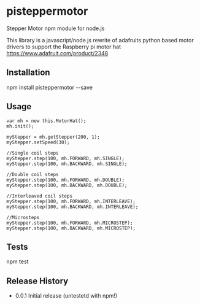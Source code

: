 # pisteppermotor
Stepper Motor npm module for node.js 

This library is a javascript/node.js rewrite of adafruits python based motor drivers to support the Raspberry pi motor hat https://www.adafruit.com/product/2348

## Installation

npm install pisteppermotor --save

## Usage

    var mh = new this.MotorHat();
    mh.init();

    myStepper = mh.getStepper(200, 1);
    myStepper.setSpeed(30);

    //Single coil steps
    myStepper.step(100, mh.FORWARD, mh.SINGLE);
    myStepper.step(100, mh.BACKWARD, mh.SINGLE);

    //Double coil steps
    myStepper.step(100, mh.FORWARD, mh.DOUBLE);
    myStepper.step(100, mh.BACKWARD, mh.DOUBLE);

    //Interleaved coil steps
    myStepper.step(100, mh.FORWARD, mh.INTERLEAVE);
    myStepper.step(100, mh.BACKWARD, mh.INTERLEAVE);

    //Microsteps
    myStepper.step(100, mh.FORWARD, mh.MICROSTEP);
    myStepper.step(100, mh.BACKWARD, mh.MICROSTEP);

## Tests

npm test

## Release History

* 0.0.1 Initial release (untestetd with npm!)

